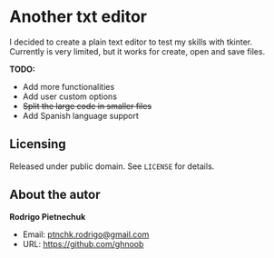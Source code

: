 # Another txt editor

I decided to create a plain text editor to test my skills with tkinter.  
Currently is very limited, but it works for create, open and save files.

**TODO:**
* Add more functionalities
* Add user custom options
* <del>Split the large code in smaller files</del>
* Add Spanish language support

## Licensing
Released under public domain. See `LICENSE` for details.

## About the autor
**Rodrigo Pietnechuk**
* Email: ptnchk.rodrigo@gmail.com
* URL: https://github.com/ghnoob